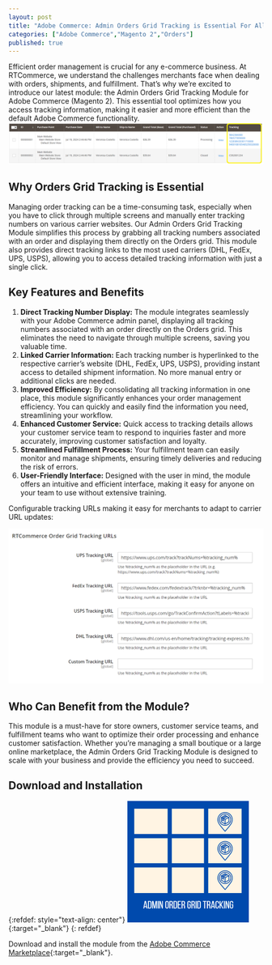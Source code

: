 ```yaml
---
layout: post
title: "Adobe Commerce: Admin Orders Grid Tracking is Essential For All Stores"
categories: ["Adobe Commerce","Magento 2","Orders"]
published: true
---
```

Efficient order management is crucial for any e-commerce business. At RTCommerce, we understand the challenges merchants face when dealing with orders, shipments, and fulfillment. That’s why we’re excited to introduce our latest module: the Admin Orders Grid Tracking Module for Adobe Commerce (Magento 2). This essential tool optimizes how you access tracking information, making it easier and more efficient than the default Adobe Commerce functionality.
![alt text](/images/admin-orders-grid-tracking/screenshot.png)

## Why Orders Grid Tracking is Essential

Managing order tracking can be a time-consuming task, especially when you have to click through multiple screens and manually enter tracking numbers on various carrier websites. Our Admin Orders Grid Tracking Module simplifies this process by grabbing all tracking numbers associated with an order and displaying them directly on the Orders grid. This module also provides direct tracking links to the most used carriers (DHL, FedEx, UPS, USPS), allowing you to access detailed tracking information with just a single click.

## Key Features and Benefits

1. **Direct Tracking Number Display:** The module integrates seamlessly with your Adobe Commerce admin panel, displaying all tracking numbers associated with an order directly on the Orders grid. This eliminates the need to navigate through multiple screens, saving you valuable time.
2. **Linked Carrier Information:** Each tracking number is hyperlinked to the respective carrier’s website (DHL, FedEx, UPS, USPS), providing instant access to detailed shipment information. No more manual entry or additional clicks are needed.
3. **Improved Efficiency:** By consolidating all tracking information in one place, this module significantly enhances your order management efficiency. You can quickly and easily find the information you need, streamlining your workflow.
4. **Enhanced Customer Service:** Quick access to tracking details allows your customer service team to respond to inquiries faster and more accurately, improving customer satisfaction and loyalty.
5. **Streamlined Fulfillment Process:** Your fulfillment team can easily monitor and manage shipments, ensuring timely deliveries and reducing the risk of errors.
6. **User-Friendly Interface:** Designed with the user in mind, the module offers an intuitive and efficient interface, making it easy for anyone on your team to use without extensive training.


Configurable tracking URLs making it easy for merchants to adapt to carrier URL updates:

![alt text](/images/admin-orders-grid-tracking/screenshot2.png)

## Who Can Benefit from the Module?

This module is a must-have for store owners, customer service teams, and fulfillment teams who want to optimize their order processing and enhance customer satisfaction. Whether you’re managing a small boutique or a large online marketplace, the Admin Orders Grid Tracking Module is designed to scale with your business and provide the efficiency you need to succeed.

## Download and Installation
{:refdef: style="text-align: center"}
[![RTCommerce admin orders grid tracking](/images/admin-orders-grid-tracking/icon.png)](https://commercemarketplace.adobe.com/rtcommerce-admin-orders-grid-tracking.html){:target="_blank"}
{: refdef}

Download and install the module from the [Adobe Commerce Marketplace](https://commercemarketplace.adobe.com/rtcommerce-admin-orders-grid-tracking.html){:target="_blank"}.